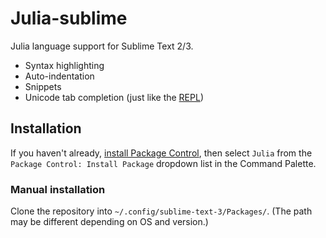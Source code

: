 # Julia-sublime

Julia language support for Sublime Text 2/3.

- Syntax highlighting
- Auto-indentation
- Snippets
- Unicode tab completion (just like the [REPL](http://docs.julialang.org/en/latest/manual/interacting-with-julia/#tab-completion))


## Installation

If you haven't already, [install Package Control](https://packagecontrol.io/installation), then select `Julia` from the `Package Control: Install Package` dropdown list in the Command Palette.

### Manual installation

Clone the repository into `~/.config/sublime-text-3/Packages/`. (The path may be different depending on OS and version.)
